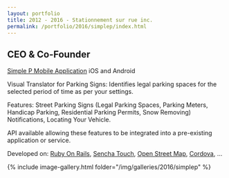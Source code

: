 ```yaml
---
layout: portfolio
title: 2012 - 2016 - Stationnement sur rue inc.
permalink: /portfolio/2016/simplep/index.html
---
```


## CEO & Co-Founder 
 
[Simple P Mobile Application](http://simplep.co/en/) iOS and Android  

Visual Translator for Parking Signs: Identifies legal parking spaces for the selected period of time as per your settings.  

Features: Street Parking Signs (Legal Parking Spaces, Parking Meters, Handicap Parking, Residential Parking Permits, Snow Removing) Notifications, Locating Your Vehicle.    

API available allowing these features to be integrated into a pre-existing application or service.

Developed on: [Ruby On Rails](https://rubyonrails.org), [Sencha Touch](https://www.sencha.com), [Open Street Map](https://www.openstreetmap.org), [Cordova](https://cordova.apache.org), ...

 {% include image-gallery.html folder="/img/galleries/2016/simplep" %}